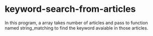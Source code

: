 # keyword-search-from-articles
 In this program, a array takes number of articles and pass to function named string_matching to find the keyword avaiable in those articles.
